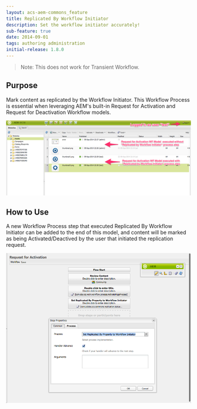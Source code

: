 ```yaml
---
layout: acs-aem-commons_feature
title: Replicated By Workflow Initiator
description: Set the workflow initiator accurately!
sub-feature: true
date: 2014-09-01
tags: authoring administration
initial-release: 1.8.0
---
```


> Note: This does not work for Transient Workflow.

## Purpose

Mark content as replicated by the Workflow Initiator. This Workflow Process is essential when leveraging AEM's built-in Request for Activation and Request for Deactivation Workflow models.

![image](images/replicated-by-workflow-initiator.png)

## How to Use

A new Workflow Process step that executed Replicated By Workflow Initiator can be added to the end of this model, and content will be marked as being Activated/Deactived by the user that initiated the replication request.

![image](images/replicated-by-workflow-initiator-config.png)
